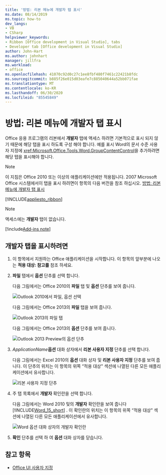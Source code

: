 ```yaml
---
title: '방법: 리본 메뉴에 개발자 탭 표시'
ms.date: 08/14/2019
ms.topic: how-to
dev_langs:
- VB
- CSharp
helpviewer_keywords:
- Ribbon [Office development in Visual Studio], tabs
- Developer tab [Office development in Visual Studio]
author: John-Hart
ms.author: johnhart
manager: jillfra
ms.workload:
- office
ms.openlocfilehash: 41070c92d0c27c1ee8fbf480f7461c22421b8fdc
ms.sourcegitcommit: b885f26e015d03eafe7c885040644a52bb071fae
ms.translationtype: MT
ms.contentlocale: ko-KR
ms.lasthandoff: 06/30/2020
ms.locfileid: "85545849"
---
```

# <a name="how-to-show-the-developer-tab-on-the-ribbon"></a>방법: 리본 메뉴에 개발자 탭 표시
  Office 응용 프로그램의 리본에서 **개발자** 탭에 액세스 하려면 기본적으로 표시 되지 않기 때문에 해당 탭을 표시 하도록 구성 해야 합니다. 예를 표시 Word의 문서 수준 사용자 지정에 <xref:Microsoft.Office.Tools.Word.GroupContentControl>을 추가하려면 해당 탭을 표시해야 합니다.

> [!NOTE]
> 이 지침은 Office 2010 또는 이상의 애플리케이션에만 적용됩니다. 2007 Microsoft Office 시스템에서이 탭을 표시 하려면이 항목의 다음 버전을 참조 하십시오. [방법: 리본 메뉴에 개발자 탭 표시](https://web.archive.org/web/20140303033431/msdn.microsoft.com/library/bb608625(v=vs.90).aspx
)

 [!INCLUDE[appliesto_ribbon](../vsto/includes/appliesto-ribbon-md.md)]

> [!NOTE]
> 액세스에는 **개발자** 탭이 없습니다.

[!include[Add-ins note](includes/addinsnote.md)]

## <a name="to-show-the-developer-tab"></a>개발자 탭을 표시하려면

1. 이 항목에서 지원하는 Office 애플리케이션을 시작합니다. 이 항목의 앞부분에 나오는 **적용 대상: 참고를** 참조 하세요.

2. **파일** 탭에서 **옵션** 단추를 선택 합니다.

     다음 그림에서는 Office 2010의 **파일** 탭 및 **옵션** 단추를 보여 줍니다.

     ![Outlook 2010에서 파일, 옵션 선택](../vsto/media/vsto-office-file-tab.png "Outlook 2010에서 파일, 옵션 선택")

     다음 그림에서는 Office 2013의 **파일** 탭을 보여 줍니다.

     ![Outlook 2013의 파일 탭](../vsto/media/vsto-office2013-filetab.png "Outlook 2013의 파일 탭")

     다음 그림에서는 Office 2013의 **옵션** 단추를 보여 줍니다.

     ![Outlook 2013 Preview의 옵션 단추](../vsto/media/vsto-office2013-optionsbutton.png "Outlook 2013 Preview의 옵션 단추")

3. _ApplicationName_**옵션** 대화 상자에서 **리본 사용자 지정** 단추를 선택 합니다.

     다음 그림에서는 Excel 2010의 **옵션** 대화 상자 및 **리본 사용자 지정** 단추를 보여 줍니다. 이 단추의 위치는 이 항목의 위쪽 “적용 대상&quot; 섹션에 나열된 다른 모든 애플리케이션에서 유사합니다.

     ![리본 사용자 지정 단추](../vsto/media/vsto-office2010-customizeribbonbutton.png "리본 사용자 지정 단추")

4. 주 탭 목록에서 **개발자** 확인란을 선택 합니다.

     다음 그림에서는 Word 2010 및의 **개발자** 확인란을 보여 줍니다 [!INCLUDE[Word_15_short](../vsto/includes/word-15-short-md.md)] . 이 확인란의 위치는 이 항목의 위쪽 “적용 대상&quot; 섹션에 나열된 다른 모든 애플리케이션에서 유사합니다.

     ![Word 옵션 대화 상자의 개발자 확인란](../vsto/media/vsto-office2010-developercheckbox.png "Word 옵션 대화 상자의 개발자 확인란")

5. **확인** 단추를 선택 하 여 **옵션** 대화 상자를 닫습니다.

## <a name="see-also"></a>참고 항목
- [Office UI 사용자 지정](../vsto/office-ui-customization.md)
